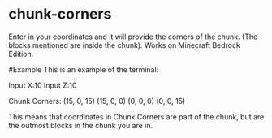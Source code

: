 # chunk-corners
Enter in your coordinates and it will provide the corners of the chunk. (The blocks mentioned are inside the chunk). Works on Minecraft Bedrock Edition.

#Example
This is an example of the terminal:

Input X:10
Input Z:10

Chunk Corners:
(15, 0, 15)
(15, 0, 0)
(0, 0, 0)
(0, 0, 15)

This means that coordinates in Chunk Corners are part of the chunk, but are the outmost blocks in the chunk you are in. 
